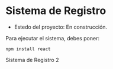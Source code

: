 <h1>Sistema de Registro</h1>

- Estedo del proyecto: En construcción.

Para ejecutar el sistema, debes poner:

```npm install react```

Sistema de Registro 2
